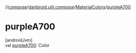//[compose](../../../index.md)/[danbroid.util.compose](../index.md)/[MaterialColors](index.md)/[purpleA700](purple-a700.md)

# purpleA700

[androidJvm]\
val [purpleA700](purple-a700.md): Color
